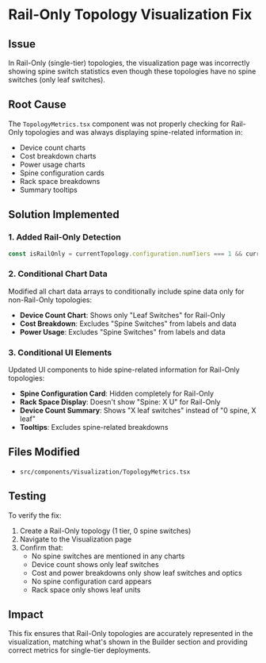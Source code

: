 # Rail-Only Topology Visualization Fix

## Issue
In Rail-Only (single-tier) topologies, the visualization page was incorrectly showing spine switch statistics even though these topologies have no spine switches (only leaf switches).

## Root Cause
The `TopologyMetrics.tsx` component was not properly checking for Rail-Only topologies and was always displaying spine-related information in:
- Device count charts
- Cost breakdown charts
- Power usage charts
- Spine configuration cards
- Rack space breakdowns
- Summary tooltips

## Solution Implemented

### 1. Added Rail-Only Detection
```typescript
const isRailOnly = currentTopology.configuration.numTiers === 1 && currentTopology.configuration.numSpines === 0;
```

### 2. Conditional Chart Data
Modified all chart data arrays to conditionally include spine data only for non-Rail-Only topologies:

- **Device Count Chart**: Shows only "Leaf Switches" for Rail-Only
- **Cost Breakdown**: Excludes "Spine Switches" from labels and data
- **Power Usage**: Excludes "Spine Switches" from labels and data

### 3. Conditional UI Elements
Updated UI components to hide spine-related information for Rail-Only topologies:

- **Spine Configuration Card**: Hidden completely for Rail-Only
- **Rack Space Display**: Doesn't show "Spine: X U" for Rail-Only
- **Device Count Summary**: Shows "X leaf switches" instead of "0 spine, X leaf"
- **Tooltips**: Excludes spine-related breakdowns

## Files Modified
- `src/components/Visualization/TopologyMetrics.tsx`

## Testing
To verify the fix:
1. Create a Rail-Only topology (1 tier, 0 spine switches)
2. Navigate to the Visualization page
3. Confirm that:
   - No spine switches are mentioned in any charts
   - Device count shows only leaf switches
   - Cost and power breakdowns only show leaf switches and optics
   - No spine configuration card appears
   - Rack space only shows leaf units

## Impact
This fix ensures that Rail-Only topologies are accurately represented in the visualization, matching what's shown in the Builder section and providing correct metrics for single-tier deployments.
